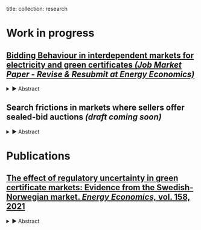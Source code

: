 
title: 
collection: research


# Work in progress

## <a href='https://drive.google.com/file/d/1FZnEn2RpFCZptss8Le-9Uh9JIzkHAm2k/view?usp=drive_link' target='_blank'>Bidding Behaviour in interdependent markets for electricity and green certificates *(Job Market Paper - Revise & Resubmit at Energy Economics)*</a>

<details>
  <summary>▶ Abstract </summary> 

 Market-based climate policies have received increased attention, making it important to understand how such politically created markets affect competition in the electricity market. This paper focuses on the green certificate policy which financially supports producers of renewably sourced electricity by means of tradable certificates, and develops a simple duopoly model that incorporates both the electricity and the green certificate markets in an auction-based setting. The results suggest that, in case the subsidised technology has a higher expected marginal cost than the conventional technology, the policy can improve competition and efficiency in the electricity market. Conversely, if producers are ex-ante symmetric in their marginal costs, the advantage the policy creates enables the subsidised producer to bid higher at given cost as the probability of winning the electricity auction increases. This is harmful for competition and results in high consumer prices of electricity.

</details>

## Search frictions in markets where sellers offer sealed-bid auctions *(draft coming soon)*
<details>
  <summary>▶ Abstract </summary> 

 Despite empirical evidence of price dispersion, there is limited research on the role of search frictions in competing auction markets. This paper incorporates search into a stylised model where two sellers post auctions to sell a homogeneous good. Buyers are aware of the location of one of the sellers and can choose to engage in costly search to locate the other before the auctions take place. I find that such friction leads to price dispersion because only buyers with valuations above a certain threshold are willing to engage in costly search. A simulation study also shows that those that search and win the 'low-visibility' auction are better off than the non-searchers that win the 'high-visibility' auction. However, on aggregate, when including those for which search does not pay off ex-post (i.e, they lose the auction), searching buyers are the losers. This demonstrates the welfare losses associated with search frictions in sealed-bid auction markets. Furthermore, due to buyers inability to coordinate their search decisions, the only equilibrium involves buyers above the threshold randomising between auctions, which makes an inefficient market outcome probable.

</details>

# Publications 
## <a href='https://www.sciencedirect.com/science/article/pii/S0301421521004535?via%3Dihub' target='_blank'>The effect of regulatory uncertainty in green certificate markets: Evidence from the Swedish-Norwegian market. *Energy Economics,* vol. 158, 2021</a>

<details>
  <summary>▶ Abstract </summary> 

European Commission favours market-based support policies, such as markets for tradable green certificates, to promote renewable energy. Meanwhile, these instruments have received critique for exposing investors to large price risk as the level of support is determined by the market price of certificates. Using a two-step procedure, this study builds upon the work of Fagiani and Hakvoort (2014) by firstly examining how regulatory interventions in the Swedish-Norwegian certificate market affect price volatility, focusing particularly on the period after Norway joined in 2012. The results show that interventions in the market exacerbate price risk by resulting in regimes of increased volatility. They indicate that, contrary to policymakers expectation, prices did not stabilise after the market integration with Norway. Employing a real options approach, the study further proceeds to demonstrate that price risk increases the threshold for immediate development of Swedish wind power projects; a one standard deviation increase in certificate price volatility is estimated to reduce the probability of project development by 12%. These findings illustrate that regulatory uncertainty in terms of high price volatility disrupts the investment climate in certificate markets, ultimately affecting cost-effectiveness of such policy.

</details>